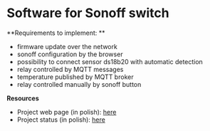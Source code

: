 # Software for Sonoff switch 

**Requirements to implement: **
* firmware update over the network
* sonoff configuration by the browser 
* possibility to connect sensor ds18b20 with automatic detection 
* relay controlled by MQTT messages
* temperature published by MQTT broker
* relay controlled manually by sonoff button


**Resources**
* Project web page (in polish): [here](http://smart-house.adrian.czabanowski.com/projekt-firmware-do-sonoff/)
* Project status (in polish): [here](http://smart-house.adrian.czabanowski.com/forum/oprogramowanie/alternatywny-firmware-do-przelacznika-sonoff-projekt/)
